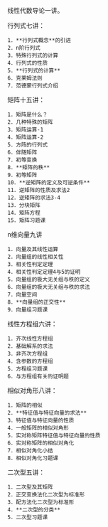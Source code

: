 线性代数导论一讲。

行列式七讲：

	1．**行列式概念**的引进
	2．n阶行列式
	3．特殊行列式的计算
	4．行列式的性质
	5．**行列式的计算**
	6．克莱姆法则
	7．范德蒙行列式介绍

矩阵十五讲：

	1．矩阵是什么？
	2．几种特殊的矩阵
	3．矩阵运算-1
	4．矩阵运算-2
	5．方阵的行列式
	6．伴随矩阵
	7．初等变换
	8．**矩阵的秩**
	9．初等矩阵
	10．**逆矩阵的定义及可逆条件**
	11．逆矩阵的性质及求法2
	12．逆矩阵的求法3-4
	13．分块矩阵
	14．矩阵方程
	15．矩阵习题课

n维向量九讲

	1．向量及其线性运算
	2．向量组的线性相关性
	3．相关性判定定理
	4．相关性判定定理4与5的证明
	5．向量组的极大无关组与秩的定义
	6．向量组的极大无关组与秩的求法
	7．向量空间
	8．**向量组的正交性**
	9．向量组习题课

线性方程组六讲：

	1．齐次线性方程组
	2．基础解系的求法
	3．非齐次方程组
	4．含参数的方程组
	5．方程组习题课
	6．与方程组有关的证明题

相似对角形八讲：
	
	1．矩阵的相似
	2．**特征值与特征向量的求法**
	3．特征值与特征向量的性质
	4．一般矩阵的相似对角形
	5．实对称矩阵特征值与特征向量的性质
	6．实对称矩阵的相似对角化
	7．相似对角化小结
	8．相似对角化习题课

二次型五讲：

	1．二次型及其矩阵
	2．正交变换法化二次型为标准形
	3．配方法化二次型为标准形
	4．**二次型的分类**
	5．二次型习题课